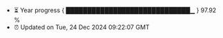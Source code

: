 - ⏳ Year progress { █████████████████████████████▁ } 97.92 %
- ⏰ Updated on Tue, 24 Dec 2024 09:22:07 GMT

